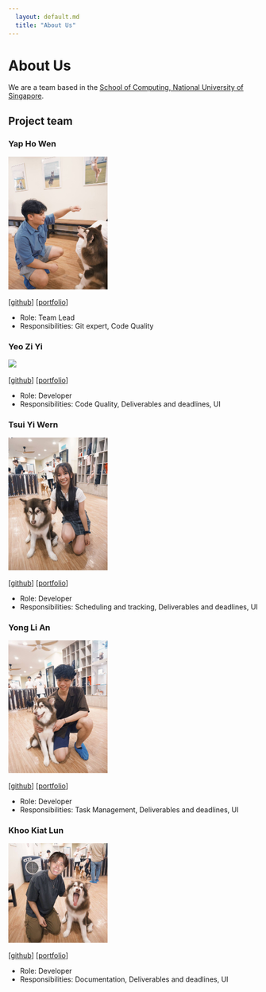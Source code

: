 ```yaml
---
  layout: default.md
  title: "About Us"
---
```


# About Us

We are a team based in the [School of Computing, National University of Singapore](http://www.comp.nus.edu.sg).

## Project team

### Yap Ho Wen

<img src="images/howen02.png" width="200px">

[[github](https://github.com/howen02)]
[[portfolio](team/johndoe.md)]

* Role: Team Lead
* Responsibilities: Git expert, Code Quality

### Yeo Zi Yi

<img src="images/ziyi22.png" width="200px">

[[github](http://github.com/ziyi22)]
[[portfolio](team/johndoe.md)]

* Role: Developer
* Responsibilities: Code Quality, Deliverables and deadlines, UI

### Tsui Yi Wern

<img src="images/yiwern5.png" width="200px">

[[github](http://github.com/yiwern5)] [[portfolio](team/johndoe.md)]

* Role: Developer
* Responsibilities: Scheduling and tracking, Deliverables and deadlines, UI

### Yong Li An

<img src="images/wolffe88.png" width="200px">

[[github](http://github.com/wolffe88)]
[[portfolio](team/johndoe.md)]

* Role: Developer
* Responsibilities: Task Management, Deliverables and deadlines, UI

### Khoo Kiat Lun

<img src="images/KiatLun.png" width="200px">

[[github](http://github.com/KiatLun)]
[[portfolio](team/johndoe.md)]

* Role: Developer
* Responsibilities: Documentation, Deliverables and deadlines, UI
